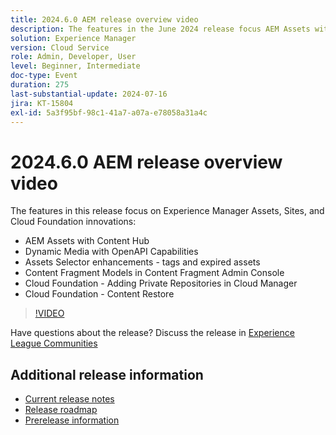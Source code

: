 ```yaml
---
title: 2024.6.0 AEM release overview video
description: The features in the June 2024 release focus AEM Assets with Content Hub, Dynamic Media with OpenAPI Capabilities, Assets Selector enhancements - tags and expired assets, Content Fragment Models in Content Fragment Admin Console, Cloud Foundation - Adding Private Repositories in Cloud Manager, and Cloud Foundation - Content Restore.
solution: Experience Manager
version: Cloud Service
role: Admin, Developer, User
level: Beginner, Intermediate
doc-type: Event
duration: 275
last-substantial-update: 2024-07-16
jira: KT-15804
exl-id: 5a3f95bf-98c1-41a7-a07a-e78058a31a4c
---
```

# 2024.6.0 AEM release overview video

The features in this release focus on Experience Manager Assets, Sites, and Cloud Foundation innovations:
 
 * AEM Assets with Content Hub
 * Dynamic Media with OpenAPI Capabilities
 * Assets Selector enhancements - tags and expired assets
 * Content Fragment Models in Content Fragment Admin Console
 * Cloud Foundation - Adding Private Repositories in Cloud Manager
 * Cloud Foundation - Content Restore

>[!VIDEO](https://video.tv.adobe.com/v/3430779/?learn=on)


Have questions about the release?  Discuss the release in [Experience League Communities](https://adobe.ly/44Ofo8H)

## Additional release information

* [Current release notes](https://experienceleague.adobe.com/docs/experience-manager-cloud-service/content/release-notes/home.html)
* [Release roadmap](https://experienceleague.adobe.com/docs/experience-manager-release-information/aem-release-updates/update-releases-roadmap.html)
* [Prerelease information](https://experienceleague.adobe.com/docs/experience-manager-cloud-service/content/release-notes/prerelease.html)
